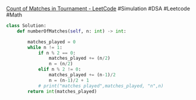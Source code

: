 
[Count of Matches in Tournament - LeetCode](https://leetcode.com/problems/count-of-matches-in-tournament/description/)
#Simulation #DSA #Leetcode #Math 
```python
class Solution:
    def numberOfMatches(self, n: int) -> int:

        matches_played = 0
        while n != 1:
            if n % 2 == 0:
                matches_played += (n/2)
                n = (n/2)
            elif n % 2 != 0:
                matches_played += (n-1)/2
                n = (n-1)/2 + 1
            # print("matches played",matches_played, "n",n)
        return int(matches_played)
```